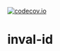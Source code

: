 [![codecov.io](https://codecov.io/github/criske/inval-id/coverage.svg?branch=master)](https://codecov.io/github/criske/inval-id)
# inval-id
